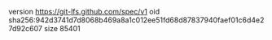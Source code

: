version https://git-lfs.github.com/spec/v1
oid sha256:942d3741d7d8068b469a8a1c012ee51fd68d87837940faef01c6d4e27d92c607
size 85401
